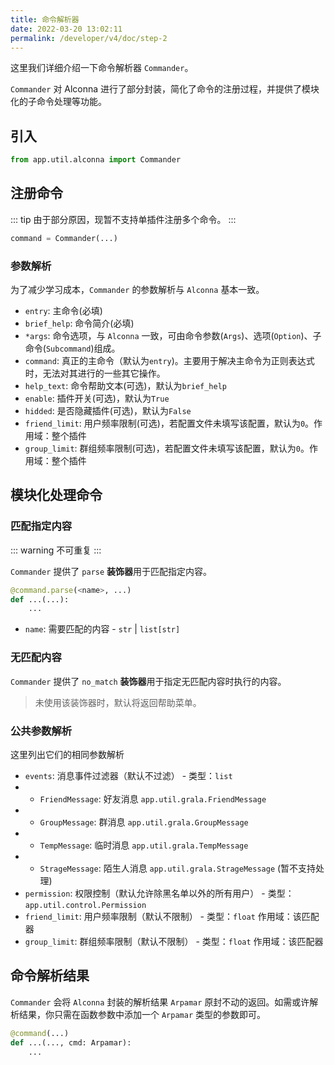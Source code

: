 ```yaml
---
title: 命令解析器
date: 2022-03-20 13:02:11
permalink: /developer/v4/doc/step-2
---
```


这里我们详细介绍一下命令解析器 `Commander`。

`Commander` 对 Alconna 进行了部分封装，简化了命令的注册过程，并提供了模块化的子命令处理等功能。

## 引入

``` python
from app.util.alconna import Commander
```

## 注册命令

::: tip
由于部分原因，现暂不支持单插件注册多个命令。
:::

``` python
command = Commander(...)
```

### 参数解析

为了减少学习成本，`Commander` 的参数解析与 `Alconna` 基本一致。

- `entry`: 主命令(必填)
- `brief_help`: 命令简介(必填)
- `*args`: 命令选项，与 `Alconna` 一致，可由命令参数(`Args`)、选项(`Option`)、子命令(`Subcommand`)组成。
- `command`: 真正的主命令（默认为`entry`)。主要用于解决主命令为正则表达式时，无法对其进行的一些其它操作。
- `help_text`: 命令帮助文本(可选)，默认为`brief_help`
- `enable`: 插件开关(可选)，默认为`True`
- `hidded`: 是否隐藏插件(可选)，默认为`False`
- `friend_limit`: 用户频率限制(可选)，若配置文件未填写该配置，默认为`0`。作用域：整个插件
- `group_limit`: 群组频率限制(可选)，若配置文件未填写该配置，默认为`0`。作用域：整个插件

## 模块化处理命令

### 匹配指定内容

::: warning
不可重复
:::

`Commander` 提供了 `parse` **装饰器**用于匹配指定内容。

``` python
@command.parse(<name>, ...)
def ...(...):
    ...
```

- `name`: 需要匹配的内容 - `str` | `list[str]`

### 无匹配内容

`Commander` 提供了 `no_match` **装饰器**用于指定无匹配内容时执行的内容。

> 未使用该装饰器时，默认将返回帮助菜单。

### 公共参数解析

这里列出它们的相同参数解析

- `events`: 消息事件过滤器（默认不过滤） - 类型：`list`
- - `FriendMessage`: 好友消息 `app.util.grala.FriendMessage`
- - `GroupMessage`: 群消息 `app.util.grala.GroupMessage`
- - `TempMessage`: 临时消息 `app.util.grala.TempMessage`
- - `StrageMessage`: 陌生人消息 `app.util.grala.StrageMessage` (暂不支持处理)
- `permission`: 权限控制（默认允许除黑名单以外的所有用户） - 类型：`app.util.control.Permission`
- `friend_limit`: 用户频率限制（默认不限制） - 类型：`float` 作用域：该匹配器
- `group_limit`: 群组频率限制（默认不限制） - 类型：`float` 作用域：该匹配器

## 命令解析结果

`Commander` 会将 `Alconna` 封装的解析结果 `Arpamar` 原封不动的返回。如需或许解析结果，你只需在函数参数中添加一个 `Arpamar` 类型的参数即可。

``` python
@command(...)
def ...(..., cmd: Arpamar):
    ...
```